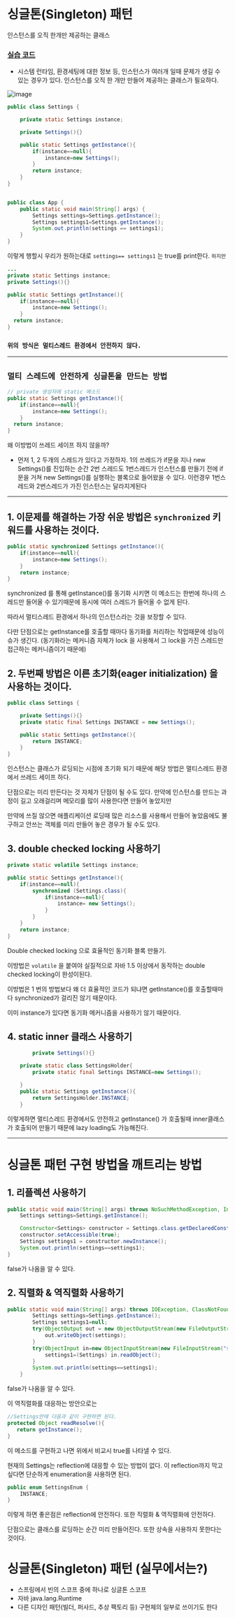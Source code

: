 # 싱글톤(Singleton) 패턴

인스턴스를 오직 한개만 제공하는 클래스

### [실습 코드](https://github.com/saechimdaeki/GofDesignPattern-With-Java/tree/main/src/main/java/com/example/gofdesignpatternwithjava/_01_creational_patterns/_01_Singleton)



- 시스템 런타임, 환경세팅에 대한 정보 등, 인스턴스가 여러개 일때 문제가 생길 수 있는 경우가 있다. 인스턴스를 오직 한 개만 만들어 제공하는 클래스가 필요하다.

![image](https://user-images.githubusercontent.com/40031858/140613058-bc42d0b3-8341-4c3f-a2cd-2cf0a713b849.png)

```java
public class Settings {

    private static Settings instance;

    private Settings(){}

    public static Settings getInstance(){
        if(instance==null){
            instance=new Settings();
        }
        return instance;
    }
}


public class App {
    public static void main(String[] args) {
        Settings settings=Settings.getInstance();
        Settings settings1=Settings.getInstance();
        System.out.println(settings == settings1);
    }
}
```

이렇게 행할시 우리가 원하는대로 `settings== settings1` 는 true를 print한다.  `하지만 `

```java
...
private static Settings instance;
private Settings(){}

public static Settings getInstance(){
	if(instance==null){
		instance=new Settings();
	}
  return instance;
}
```

### `위의 방식은 멀티스레드 환경에서 안전하지 않다.`

---



## `멀티 스레드에 안전하게 싱글톤을 만드는 방법`

```java
// private 생성자에 static 메소드
public static Settings getInstance(){
	if(instance==null){
		instance=new Settings();
	}
  return instance;
}
```

왜 이방법이 쓰레드 세이프 하지 않을까?

- 먼저 1, 2 두개의 스레드가 있다고 가정하자. 1의 쓰레드가 if문을 지나 new Settings()를 진입하는 순간 2번 스레드도 1번스레드가 
  인스턴스를 만들기 전에 if문을 거쳐 new Settings()를 실행하는 블록으로 들어왔을 수 있다.
  이런경우 1번스레드와 2번스레드가 가진 인스턴스는 달라지게된다



----

## 1. 이문제를 해결하는 가장 쉬운 방법은 `synchronized` 키워드를 사용하는 것이다.

```java
public static synchronized Settings getInstance(){
	if(instance==null){
		instance=new Settings();	
	}
	return instance;
}
```

synchronized  를 통해 getInstance()를 동기화 시키면 이 메소드는 한번에 하나의 스레드만 들어올 수 있기때문에 동시에 여러 스레드가 들어올 수 없게 된다.

따라서 멀티스레드 환경에서 하나의 인스턴스라는 것을 보장할 수 있다. 

 다만 단점으로는  getInstance를 호출할 때마다 동기화를 처리하는 작업때문에 성능이슈가 생긴다.
(동기화라는 메커니즘 자체가 lock 을 사용해서 그 lock을 가진 스레드만 접근하는 메커니즘이기 때문에)

## 2. 두번째 방법은 이른 초기화(eager initialization) 을 사용하는 것이다.

```java
public class Settings {

    private Settings(){}    
    private static final Settings INSTANCE = new Settings();

    public static Settings getInstance(){
        return INSTANCE;
    }
}
```

인스턴스는 클래스가 로딩되는 시점에 초기화 되기 때문에 해당 방법은 멀티스레드 환경에서 쓰레드 세이프 하다.

단점으로는 미리 만든다는 것 자체가 단점이 될 수도 있다. 만약에 인스턴스를 만드는 과정이 길고 오래걸리며  메모리를 많이 사용한다면 만들어 놓았지만

만약에 쓰질 않으면 애플리케이션 로딩때 많은 리소스를 사용해서 만들어 놓았음에도 불구하고 안쓰는 객체를 미리 만들어 놓은 경우가 될 수도 있다.

## 3. double checked locking 사용하기

```java
private static volatile Settings instance; 

public static Settings getInstance(){
    if(instance==null){
        synchronized (Settings.class){
            if(instance==null){
                instance= new Settings();
            }
        }
    }
    return instance;
}
```

Double checked locking 으로 효율적인 동기화 블록 만들기.

이방법은 `volatile` 을 붙여야 실질적으로 자바 1.5 이상에서 동작하는 double checked locking이 완성이된다.

이방법은 1 번의 방법보다 왜 더 효율적인 코드가 되냐면 getInstance()를 호출할때마다 synchronized가 걸리진 않기 때문이다. 

이미 instance가 있다면 동기화 메커니즘을 사용하기 않기 때문이다. 

## 4. static inner 클래스 사용하기

```java
 		private Settings(){}

    private static class SettingsHolder{
        private static final Settings INSTANCE=new Settings();

    }
    public static Settings getInstance(){
        return SettingsHolder.INSTANCE;
    }
```

이렇게하면 멀티스레드 환경에서도 안전하고 getInstance() 가 호출될때 inner클래스가 호출되어 만들기 때문에 lazy loading도 가능해진다.

---

# 싱글톤 패턴 구현 방법을 깨트리는 방법



## 1. 리플렉션 사용하기

```java
public static void main(String[] args) throws NoSuchMethodException, InvocationTargetException, InstantiationException, IllegalAccessException {
    Settings settings=Settings.getInstance();

    Constructor<Settings> constructor = Settings.class.getDeclaredConstructor();
    constructor.setAccessible(true);
    Settings settings1 = constructor.newInstance();
    System.out.println(settings==settings1);
}
```

false가 나옴을 알 수 있다. 

## 2. 직렬화 & 역직렬화 사용하기

```java
public static void main(String[] args) throws IOException, ClassNotFoundException {
        Settings settings=Settings.getInstance();
        Settings settings1=null;
        try(ObjectOutput out = new ObjectOutputStream(new FileOutputStream("settings.obj"))){
            out.writeObject(settings);
        }
        try(ObjectInput in=new ObjectInputStream(new FileInputStream("settings.obj"))){
            settings1=(Settings) in.readObject();
        }
        System.out.println(settings==settings1);
    }
```

false가 나옴을 알 수 있다.

이 역직렬화를 대응하는 방안으로는 

```java
//Settings안에 다음과 같이 구현하면 된다. 
protected Object readResolve(){
   return getInstance();
}
```

이 메소드를 구현하고 나면 위에서 비교시 true를 나타낼 수 있다.



현재의 Settings는 reflection에 대응할 수 있는 방법이 없다. 이 reflection까지 막고싶다면 단순하게 enumeration을 사용하면 된다.

```java
public enum SettingsEnum {
    INSTANCE;
}
```

이렇게 하면 좋은점은 reflection에 안전하다. 또한 직렬화 & 역직렬화에 안전하다.

 단점으로는 클래스를 로딩하는 순간 미리 만들어진다. 또한 상속을 사용하지 못한다는 것이다.



# 싱글톤(Singleton) 패턴 (실무에서는?)

- 스프링에서 빈의 스코프 중에 하나로 싱글톤 스코프
- 자바 java.lang.Runtime
- 다른 디자인 패턴(빌더, 퍼사드, 추상 팩토리 등) 구현체의 일부로 쓰이기도 한다

